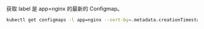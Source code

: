 获取 label 是 app=nginx 的最新的 Configmap。

```bash
kubectl get configmaps -l app=nginx --sort-by=.metadata.creationTimestamp -o name | tail -n 1
```

